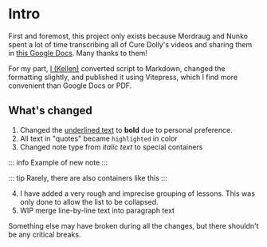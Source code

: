 # Intro

First and foremost, this project only exists because Mordraug and Nunko spent a lot of time transcribing all of Cure Dolly's videos and sharing them in [this Google Docs](https://docs.google.com/document/d/1XpuXerkGU8waJ4DPDNJA4bGeqOvM-csXjTe57iHARHc/). Many thanks to them!

For my part, [I (Kellen)](https://bento.me/kln) converted script to Markdown, changed the formatting slightly, and published it using Vitepress, which I find more convenient than Google Docs or PDF.

## What's changed

1. Changed the <u>underlined text</u> to **bold** due to personal preference.
2. All text in "quotes" became `highlighted` in color
3. Changed note type from *italic text* to speсial containers

::: info
Example of new note
:::

::: tip
Rarely, there are also containers like this
:::

4. I have added a very rough and imprecise grouping of lessons. This was only done to allow the list to be collapsed.
5. WIP merge line-by-line text into paragraph text

Something else may have broken during all the changes, but there shouldn't be any critical breaks.